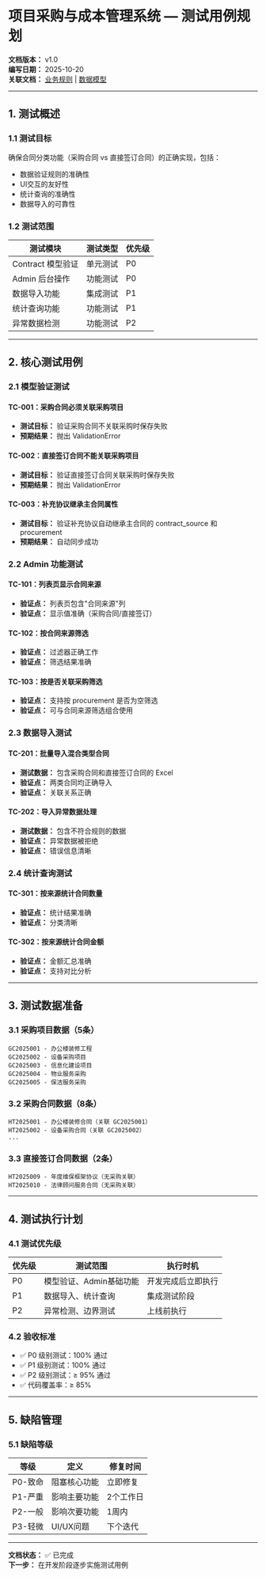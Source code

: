 # 项目采购与成本管理系统 — 测试用例规划

**文档版本：** v1.0  
**编写日期：** 2025-10-20  
**关联文档：** [业务规则](../specs/合同分类业务规则.md) | [数据模型](2025-10-20-data-models.md)

---

## 1. 测试概述

### 1.1 测试目标

确保合同分类功能（采购合同 vs 直接签订合同）的正确实现，包括：
- 数据验证规则的准确性
- UI交互的友好性
- 统计查询的准确性
- 数据导入的可靠性

### 1.2 测试范围

| 测试模块 | 测试类型 | 优先级 |
|---------|---------|--------|
| Contract 模型验证 | 单元测试 | P0 |
| Admin 后台操作 | 功能测试 | P0 |
| 数据导入功能 | 集成测试 | P1 |
| 统计查询功能 | 功能测试 | P1 |
| 异常数据检测 | 功能测试 | P2 |

---

## 2. 核心测试用例

### 2.1 模型验证测试

#### TC-001：采购合同必须关联采购项目
- **测试目标：** 验证采购合同不关联采购时保存失败
- **预期结果：** 抛出 ValidationError

#### TC-002：直接签订合同不能关联采购项目  
- **测试目标：** 验证直接签订合同关联采购时保存失败
- **预期结果：** 抛出 ValidationError

#### TC-003：补充协议继承主合同属性
- **测试目标：** 验证补充协议自动继承主合同的 contract_source 和 procurement
- **预期结果：** 自动同步成功

### 2.2 Admin 功能测试

#### TC-101：列表页显示合同来源
- **验证点：** 列表页包含"合同来源"列
- **验证点：** 显示值准确（采购合同/直接签订）

#### TC-102：按合同来源筛选
- **验证点：** 过滤器正确工作
- **验证点：** 筛选结果准确

#### TC-103：按是否关联采购筛选
- **验证点：** 支持按 procurement 是否为空筛选
- **验证点：** 可与合同来源筛选组合使用

### 2.3 数据导入测试

#### TC-201：批量导入混合类型合同
- **测试数据：** 包含采购合同和直接签订合同的 Excel
- **验证点：** 两类合同均正确导入
- **验证点：** 关联关系正确

#### TC-202：导入异常数据处理
- **测试数据：** 包含不符合规则的数据
- **验证点：** 异常数据被拒绝
- **验证点：** 错误信息清晰

### 2.4 统计查询测试

#### TC-301：按来源统计合同数量
- **验证点：** 统计结果准确
- **验证点：** 分类清晰

#### TC-302：按来源统计合同金额
- **验证点：** 金额汇总准确
- **验证点：** 支持对比分析

---

## 3. 测试数据准备

### 3.1 采购项目数据（5条）
```
GC2025001 - 办公楼装修工程
GC2025002 - 设备采购项目  
GC2025003 - 信息化建设项目
GC2025004 - 物业服务采购
GC2025005 - 保洁服务采购
```

### 3.2 采购合同数据（8条）
```
HT2025001 - 办公楼装修合同（关联 GC2025001）
HT2025002 - 设备采购合同（关联 GC2025002）
...
```

### 3.3 直接签订合同数据（2条）
```
HT2025009 - 年度维保框架协议（无采购关联）
HT2025010 - 法律顾问服务合同（无采购关联）
```

---

## 4. 测试执行计划

### 4.1 测试优先级

| 优先级 | 测试范围 | 执行时机 |
|-------|---------|---------|
| P0 | 模型验证、Admin基础功能 | 开发完成后立即执行 |
| P1 | 数据导入、统计查询 | 集成测试阶段 |
| P2 | 异常检测、边界测试 | 上线前执行 |

### 4.2 验收标准

- ✅ P0 级别测试：100% 通过
- ✅ P1 级别测试：100% 通过  
- ✅ P2 级别测试：≥ 95% 通过
- ✅ 代码覆盖率：≥ 85%

---

## 5. 缺陷管理

### 5.1 缺陷等级

| 等级 | 定义 | 修复时间 |
|-----|------|---------|
| P0-致命 | 阻塞核心功能 | 立即修复 |
| P1-严重 | 影响主要功能 | 2个工作日 |
| P2-一般 | 影响次要功能 | 1周内 |
| P3-轻微 | UI/UX问题 | 下个迭代 |

---

**文档状态：** ✅ 已完成  
**下一步：** 在开发阶段逐步实施测试用例